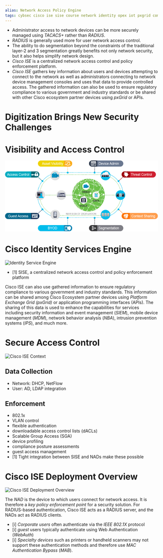```yaml
---
alias: Network Access Policy Engine
tags: cybsec cisco ise sise course network identity opex iot pxgrid compliance architecture
---
```


- Administrator access to network devices can be more securely managed using *TACACS+* rather than *RADIUS*. 
- *RADIUS* is generally used more for user network access control.
- The ability to do segmentation beyond the constraints of the traditional layer-2 and 3 segmentation greatly benefits not only network security, but it also helps simplify network design.
- *Cisco ISE* is a centralized network access control and policy enforcement platform.
- *Cisco ISE* gathers key information about users and devices attempting to connect to the network as well as administrators connecting to network device management consoles and uses that data to provide controlled access. The gathered information can also be used to ensure regulatory compliance to various government and industry standards or be shared with other Cisco ecosystem partner devices using *pxGrid* or APIs.

# Digitization Brings New Security Challenges


# Visibility and Access Control

![Cisco ISE Visibility](./images/Cisco_ISE_Visibility.png)



# Cisco Identity Services Engine
![Identity Service Engine](Cisco_ISE_Identity_Service_Engine.png)
- [1] SISE, a centralized network access control and policy enforcement platform

Cisco ISE can also use gathered information to ensure regulatory compliance to various government and industry standards. This information can be shared among Cisco Ecosystem partner devices using *Platform Exchange Grid (pxGrid)* or application programming interfaces (APIs). The sharing of this data is used to enhance the capabilities for services including security information and event management (*SIEM*), mobile device management (*MDM*), network behavior analysis (*NBA*), intrusion prevention systems (*IPS*), and much more.


# Secure Access Control
![Cisco ISE Context](Cisco_ISE_Context.png)
## Data Collection
- Network: DHCP, NetFlow
- User: AD, LDAP integration
## Enforcement
- 802.1x
- VLAN control
- flexible authentication
- downloadable access control lists (dACLs)
- Scalable Group Access (SGA)
- device profiling
- compliance posture assessments
- guest access management
- [1] Tight integration between SISE and NADs make these possible

# Cisco ISE Deployment Overview
![Cisco ISE Deployment Overview](Cisco_ISE_Deployment_Overview.png)

The *NAD* is the device to which users connect for network access. It is therefore a *key policy enforcement point* for a security solution. For RADIUS-based authentication, Cisco ISE acts as a RADIUS server, and the NADs act as RADIUS clients.

- [i] *Corporate users* often authenticate via the *IEEE 802.1X* protocol
- [i] *guest* users typically authenticate using Web Authentication (*WebAuth*)
- [i] *Specialty devices* such as printers or handheld scanners may not support these authentication methods and therefore use *MAC Authentication Bypass* (*MAB*).

